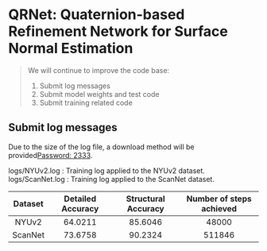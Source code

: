 # QRNet: Quaternion-based Refinement Network for Surface Normal Estimation

> We will continue to improve the code base:
> 1. Submit log messages
> 2. Submit model weights and test code
> 3. Submit training related code

## Submit log messages
Due to the size of the log file, a download method will be provided[Password: 2333](https://pan.baidu.com/s/1HexYUU5ORlVK0UMN83hZBQ).  

logs/NYUv2.log : Training log applied to the NYUv2 dataset.  
logs/ScanNet.log : Training log applied to the ScanNet dataset.  

| Dataset | Detailed Accuracy | Structural Accuracy | Number of steps achieved |
|:-------:|:-----------------:|:-------------------:|:------------------------:|
|  NYUv2  |      64.0211      |       85.6046       |          48000           |
| ScanNet |      73.6758      |       90.2324       |          511846          |
